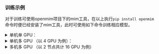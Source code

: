 ### 训练示例

对于训练可使用openmim项目下的mim工具，在以上执行`pip install openmim`命令时便已经安装了mim工具，此时可使用如下命令训练相应模型。


<details>
<summary>单机单 GPU：</summary>

```bash
# 训练分类模型
mim train mmdet $CONFIG --work-dir work_dir

# 测试分类模型
mim test mmcls $CONFIG -C $CHECKPOINT --metrics accuracy --metric-options "topk=(1, 5)"

# 训练目标检测/实例分割模型
mim train mmdet $CONFIG --work-dir $WORK_DIR

# 测试目标检测/实例分割模型
mim test mmdet $CONFIG -C $CHECKPOINT --eval bbox segm

# 训练语义分割模型
mim train mmseg $CONFIG --work-dir $WORK_DIR

# 测试语义分割模型
mim test mmseg $CONFIG -C $CHECKPOINT --eval mIoU
```

#### 参数解释

- `$CONFIG`: `configs/` 文件夹下的配置文件路径
- `$WORK_DIR`: 用于保存日志和模型权重文件的文件夹
- `$CHECKPOINT`: 权重文件路径

**提示：** 使用参数`--gpus=0`可转为CPU进行训练。

</details>
<details>
<summary>单机多 GPU （以 4 GPU 为例）：</summary>

```bash
# 训练分类模型
mim train mmcls $CONFIG --work-dir $WORK_DIR --launcher pytorch --gpus 4

# 测试分类模型
mim test mmcls $CONFIG -C $CHECKPOINT --metrics accuracy --metric-options "topk=(1, 5)" --launcher pytorch --gpus 4

# 训练目标检测/实例分割模型
mim train mmdet $CONFIG --work-dir $WORK_DIR --launcher pytorch --gpus 4

# 测试目标检测/实例分割模型
mim test mmdet $CONFIG -C $CHECKPOINT --eval bbox segm --launcher pytorch --gpus 4

# 训练语义分割模型
mim train mmseg $CONFIG --work-dir $WORK_DIR --launcher pytorch --gpus 4 

# 测试语义分割模型
mim test mmseg $CONFIG -C $CHECKPOINT --eval mIoU --launcher pytorch --gpus 4
```

#### 参数解释

- `$CONFIG`: `configs/` 文件夹下的配置文件路径
- `$WORK_DIR`: 用于保存日志和模型权重文件的文件夹
- `$CHECKPOINT`: 权重文件路径

</details>
<details>
<summary>多机多 GPU （以 2 节点共计 16 GPU 为例）</summary>

```bash
# 训练分类模型
mim train mmcls $CONFIG --work-dir $WORK_DIR --launcher slurm --gpus 16 --gpus-per-node 8 --partition $PARTITION

# 测试分类模型
mim test mmcls $CONFIG -C $CHECKPOINT --metrics accuracy --metric-options "topk=(1, 5)" --launcher slurm --gpus 16 --gpus-per-node 8 --partition $PARTITION

# 训练目标检测/实例分割模型
mim train mmdet $CONFIG --work-dir $WORK_DIR --launcher slurm --gpus 16 --gpus-per-node 8 --partition $PARTITION

# 测试目标检测/实例分割模型
mim test mmdet $CONFIG -C $CHECKPOINT --eval bbox segm --launcher slurm --gpus 16 --gpus-per-node 8 --partition $PARTITION

# 训练语义分割模型
mim train mmseg $CONFIG --work-dir $WORK_DIR --launcher slurm --gpus 16 --gpus-per-node 8 --partition $PARTITION

# 测试语义分割模型
mim test mmseg $CONFIG -C $CHECKPOINT --eval mIoU --launcher slurm --gpus 16 --gpus-per-node 8 --partition $PARTITION
```

#### 参数解释

- `$CONFIG`: `configs/` 文件夹下的配置文件路径
- `$WORK_DIR`: 用于保存日志和模型权重文件的文件夹
- `$CHECKPOINT`: 模型权重文件路径
- `$PARTITION`: 使用的 Slurm 分区

</details>